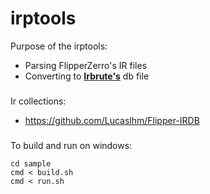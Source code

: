 # irptools
Purpose of the irptools:
- Parsing FlipperZerro's IR files
- Converting to <b><a href="https://github.com/kdpkdp/irbrute">Irbrute's</a></b> db file

###
Ir collections:
- https://github.com/Lucaslhm/Flipper-IRDB

###
To build and run on windows:
```agsl
cd sample
cmd < build.sh
cmd < run.sh
```
